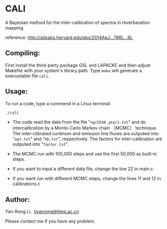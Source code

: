 # CALI
A Bayesian method for the inter-calibration of spectra in reverberation mapping

reference: http://adsabs.harvard.edu/abs/2014ApJ...786L...6L

## Compiling:  
First install the third-party package GSL and LAPACKE and then adjust Makefile with your system's library path. Type 
``make`` will generate a execuutable file ``cali``.

## Usage:

To run a code, type a commend in a Linux terminal:

```Bash
./cali
```

* The code read the data from the file "``ngc5548_year1.txt``" and do intercalibration by a Monte-Carlo Markov chain （MCMC） technique. 
The inter-clibrated continum and emission line fluxes are outputed into "``opt.txt``" and "``hb.txt``", respectively. 
The factors for inter-calibration are outputed into "``factor.txt``".

* The MCMC run with 100,000 steps and use the first 50,000 as built-in steps. 

* If you want to input a different data file, change the line 22 in main.c.

* If you want run with different MCMC steps, change the lines 11 and 12 in calibrations.c

## Author:
Yan-Rong Li,  liyanrong@ihep.ac.cn

Please contact me if you have any problem.
